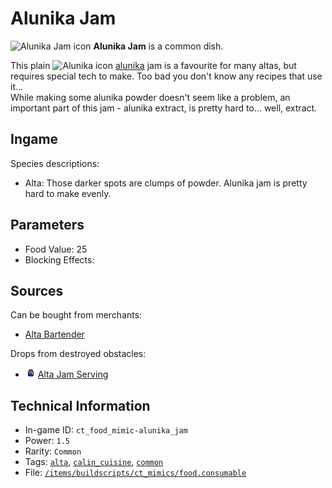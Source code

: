 # Alunika Jam

<img src="https://raw.githubusercontent.com/Ceterai/Enternia/main/assetMissing.png" alt="Alunika Jam icon" loading="lazy" height=16px width="auto" /> **Alunika Jam** is a common dish.

This plain <img src="https://raw.githubusercontent.com/Ceterai/Enternia/main/assetMissing.png" alt="Alunika icon" loading="lazy" height=16px width="auto" /> [alunika](https://ceterai.github.io/MyEnternia/Wiki/Alunika) jam is a favourite for many altas, but requires special tech to make. Too bad you don't know any recipes that use it...  
While making some alunika powder doesn't seem like a problem, an important part of this jam - alunika extract, is pretty hard to... well, extract.

## Ingame

Species descriptions:

- Alta: Those darker spots are clumps of powder. Alunika jam is pretty hard to make evenly.

## Parameters

- Food Value: 25
- Blocking Effects: 

## Sources

Can be bought from merchants:

- [Alta Bartender](https://ceterai.github.io/MyEnternia/Wiki/AltaBartender)

Drops from destroyed obstacles:

- <img src="https://raw.githubusercontent.com/Ceterai/Enternia/main/objects/alta/special/food/jam/icon.png" alt="Alta Jam Serving icon" loading="lazy" height=16px width="auto" /> [Alta Jam Serving](https://ceterai.github.io/MyEnternia/Wiki/AltaJamServing)

## Technical Information

- In-game ID: `ct_food_mimic-alunika_jam`
- Power: `1.5`
- Rarity: `Common`
- Tags: [`alta`](https://ceterai.github.io/MyEnternia/Wiki/Tags/Alta), [`calin_cuisine`](https://ceterai.github.io/MyEnternia/Wiki/Tags/CalinCuisine), [`common`](https://ceterai.github.io/MyEnternia/Wiki/Tags/Common)
- File: [`/items/buildscripts/ct_mimics/food.consumable`](https://github.com/Ceterai/Enternia/blob/main/items/buildscripts/ct_mimics/food.consumable)
